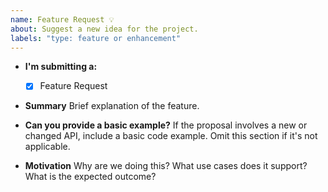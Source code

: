 ```yaml
---
name: Feature Request 💡
about: Suggest a new idea for the project.
labels: "type: feature or enhancement"
---
```

* **I'm submitting a:**
    - [x] Feature Request
  
* **Summary**
    Brief explanation of the feature.

* **Can you provide a basic example?** 
    If the proposal involves a new or changed API, include a basic code example. Omit this section if it's not applicable.

* **Motivation**
    Why are we doing this? What use cases does it support? What is the expected outcome?
